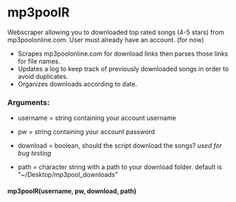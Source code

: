 # mp3poolR
Webscraper allowing you to downloaded top rated songs (4-5 stars) from mp3poolonline.com. User must already have an account. (for now)

- Scrapes mp3poolonline.com for download links then parses those links for file names.
- Updates a log to keep track of previously downloaded songs in order to avoid duplicates.
- Organizes downloads according to date.

### Arguments:
- username = string containing your account username

- pw = string containing your account password

- download = boolean, should the script download the songs? *used for bug testing*

- path = character string with a path to your download folder. default is "~/Desktop/mp3pool_downloads"
 
#### mp3poolR(username, pw, download, path)
